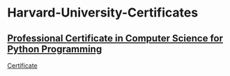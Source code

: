 # Harvard-University-Certificates

## [Professional Certificate in Computer Science for Python Programming](https://www.edx.org/professional-certificate/harvardx-computer-science-for-python-programming?webview=false&campaign=Computer+Science+for+Python+Programming&source=edx&product_category=professional-certificate&placement_url=https%3A%2F%2Fwww.edx.org%2Fprofessional-certificate)
[Certificate](https://github.com/PeJiR/Harvard-University-Certificates/blob/db6312ca071f31bc0cad541c015c372a71312aec/Professional%20Certificate%20in_Computer%20Science%20for%20Python%20Programming/CS50-s-Introduction-to-Programming-with-Python/CS50P-A4.png)
